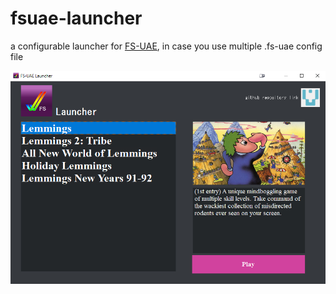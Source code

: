 # fsuae-launcher
a configurable launcher for [FS-UAE](https://fs-uae.net/), in case you use multiple .fs-uae config file

![how the launcher looks like](doc/img/fsuae-launcher_cover.png)
